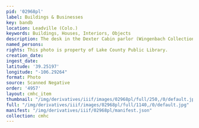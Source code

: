 ```yaml
---
pid: '02968pl'
label: Buildings & Businesses
key: bandb
location: Leadville (Colo.)
keywords: Buildings, Houses, Interiors, Objects
description: The desk in the Dexter Cabin parlor (Wingenbach Collection)
named_persons: 
rights: This photo is property of Lake County Public Library.
creation_date: 
ingest_date: 
latitude: '39.25197'
longitude: "-106.29264"
format: Photo
source: Scanned Negative
order: '4957'
layout: cmhc_item
thumbnail: "/img/derivatives/iiif/images/02968pl/full/250,/0/default.jpg"
full: "/img/derivatives/iiif/images/02968pl/full/1140,/0/default.jpg"
manifest: "/img/derivatives/iiif/02968pl/manifest.json"
collection: cmhc
---
```

